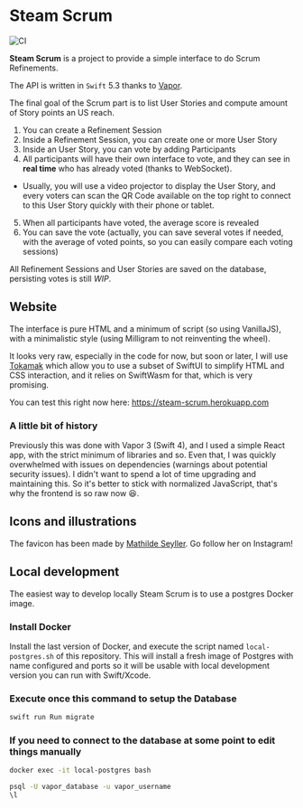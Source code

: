 # Steam Scrum

![CI](https://github.com/renaudjenny/steamScrum/workflows/Swift/badge.svg)

**Steam Scrum** is a project to provide a simple interface to do Scrum Refinements.

The API is written in `Swift` 5.3 thanks to [Vapor](https://vapor.codes).

The final goal of the Scrum part is to list User Stories and compute amount of Story points an US reach.

1. You can create a Refinement Session
2. Inside a Refinement Session, you can create one or more User Story
3. Inside an User Story, you can vote by adding Participants
4. All participants will have their own interface to vote, and they can see in **real time** who has already voted (thanks to WebSocket).
  * Usually, you will use a video projector to display the User Story, and every voters can scan the QR Code available on the top right to connect to this User Story quickly with their phone or tablet.
5. When all participants have voted, the average score is revealed
6. You can save the vote (actually, you can save several votes if needed, with the average of voted points, so you can easily compare each voting sessions)

All Refinement Sessions and User Stories are saved on the database, persisting votes is still *WIP*.

## Website

The interface is pure HTML and a minimum of script (so using VanillaJS), with a minimalistic style (using Milligram to not reinventing the wheel).

It looks very raw, especially in the code for now, but soon or later, I will use [Tokamak](https://github.com/swiftwasm/Tokamak) which allow you to use a subset of SwiftUI to simplify HTML and CSS interaction, and it relies on SwiftWasm for that, which is very promising.

You can test this right now here: https://steam-scrum.herokuapp.com

### A little bit of history

Previously this was done with Vapor 3 (Swift 4), and I used a simple React app, with the strict minimum of libraries and so. Even that, I was quickly overwhelmed with issues on dependencies (warnings about potential security issues). I didn't want to spend a lot of time upgrading and maintaining this. So it's better to stick with normalized JavaScript, that's why the frontend is so raw now 😆.

## Icons and illustrations

The favicon has been made by [Mathilde Seyller](https://instagram.com/myobriel). Go follow her on Instagram!

## Local development

The easiest way to develop locally Steam Scrum is to use a postgres Docker image.

### Install Docker

Install the last version of Docker, and execute the script named `local-postgres.sh` of this repository. This will install a fresh image of Postgres with name configured and ports so it will be usable with local development version you can run with Swift/Xcode.

### Execute once this command to setup the Database

```bash
swift run Run migrate
```

### If you need to connect to the database at some point to edit things manually

```bash
docker exec -it local-postgres bash
```

```bash
psql -U vapor_database -u vapor_username
\l
```
